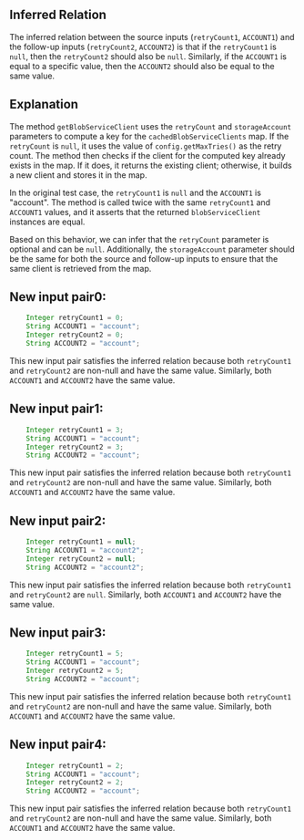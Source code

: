 ## Inferred Relation
The inferred relation between the source inputs (`retryCount1`, `ACCOUNT1`) and the follow-up inputs (`retryCount2`, `ACCOUNT2`) is that if the `retryCount1` is `null`, then the `retryCount2` should also be `null`. Similarly, if the `ACCOUNT1` is equal to a specific value, then the `ACCOUNT2` should also be equal to the same value.

## Explanation
The method `getBlobServiceClient` uses the `retryCount` and `storageAccount` parameters to compute a key for the `cachedBlobServiceClients` map. If the `retryCount` is `null`, it uses the value of `config.getMaxTries()` as the retry count. The method then checks if the client for the computed key already exists in the map. If it does, it returns the existing client; otherwise, it builds a new client and stores it in the map.

In the original test case, the `retryCount1` is `null` and the `ACCOUNT1` is "account". The method is called twice with the same `retryCount1` and `ACCOUNT1` values, and it asserts that the returned `blobServiceClient` instances are equal.

Based on this behavior, we can infer that the `retryCount` parameter is optional and can be `null`. Additionally, the `storageAccount` parameter should be the same for both the source and follow-up inputs to ensure that the same client is retrieved from the map.

## New input pair0:
```java
    Integer retryCount1 = 0;
    String ACCOUNT1 = "account";
    Integer retryCount2 = 0;
    String ACCOUNT2 = "account";
```
This new input pair satisfies the inferred relation because both `retryCount1` and `retryCount2` are non-null and have the same value. Similarly, both `ACCOUNT1` and `ACCOUNT2` have the same value.

## New input pair1:
```java
    Integer retryCount1 = 3;
    String ACCOUNT1 = "account";
    Integer retryCount2 = 3;
    String ACCOUNT2 = "account";
```
This new input pair satisfies the inferred relation because both `retryCount1` and `retryCount2` are non-null and have the same value. Similarly, both `ACCOUNT1` and `ACCOUNT2` have the same value.

## New input pair2:
```java
    Integer retryCount1 = null;
    String ACCOUNT1 = "account2";
    Integer retryCount2 = null;
    String ACCOUNT2 = "account2";
```
This new input pair satisfies the inferred relation because both `retryCount1` and `retryCount2` are `null`. Similarly, both `ACCOUNT1` and `ACCOUNT2` have the same value.

## New input pair3:
```java
    Integer retryCount1 = 5;
    String ACCOUNT1 = "account";
    Integer retryCount2 = 5;
    String ACCOUNT2 = "account";
```
This new input pair satisfies the inferred relation because both `retryCount1` and `retryCount2` are non-null and have the same value. Similarly, both `ACCOUNT1` and `ACCOUNT2` have the same value.

## New input pair4:
```java
    Integer retryCount1 = 2;
    String ACCOUNT1 = "account";
    Integer retryCount2 = 2;
    String ACCOUNT2 = "account";
```
This new input pair satisfies the inferred relation because both `retryCount1` and `retryCount2` are non-null and have the same value. Similarly, both `ACCOUNT1` and `ACCOUNT2` have the same value.